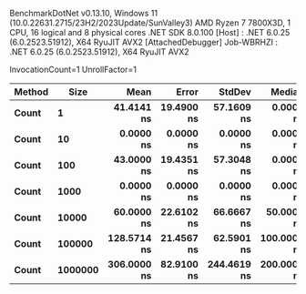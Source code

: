 
BenchmarkDotNet v0.13.10, Windows 11 (10.0.22631.2715/23H2/2023Update/SunValley3)
AMD Ryzen 7 7800X3D, 1 CPU, 16 logical and 8 physical cores
.NET SDK 8.0.100
  [Host]     : .NET 6.0.25 (6.0.2523.51912), X64 RyuJIT AVX2 [AttachedDebugger]
  Job-WBRHZI : .NET 6.0.25 (6.0.2523.51912), X64 RyuJIT AVX2

InvocationCount=1  UnrollFactor=1  

 Method | Size    | Mean        | Error      | StdDev      | Median      | Allocated |
------- |-------- |------------:|-----------:|------------:|------------:|----------:|
 **Count**  | **1**       |  **41.4141 ns** | **19.4900 ns** |  **57.1609 ns** |   **0.0000 ns** |     **544 B** |
 **Count**  | **10**      |   **0.0000 ns** |  **0.0000 ns** |   **0.0000 ns** |   **0.0000 ns** |     **544 B** |
 **Count**  | **100**     |  **43.0000 ns** | **19.4351 ns** |  **57.3048 ns** |   **0.0000 ns** |     **544 B** |
 **Count**  | **1000**    |   **0.0000 ns** |  **0.0000 ns** |   **0.0000 ns** |   **0.0000 ns** |     **544 B** |
 **Count**  | **10000**   |  **60.0000 ns** | **22.6102 ns** |  **66.6667 ns** |  **50.0000 ns** |     **544 B** |
 **Count**  | **100000**  | **128.5714 ns** | **21.4567 ns** |  **62.5901 ns** | **100.0000 ns** |     **544 B** |
 **Count**  | **1000000** | **306.0000 ns** | **82.9100 ns** | **244.4619 ns** | **200.0000 ns** |     **496 B** |
